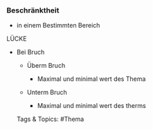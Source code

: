 ### Beschränktheit

- in einem Bestimmten Bereich



LÜCKE
- Bei Bruch 

	- Überm Bruch

		- Maximal und minimal wert des Thema

	- Unterm Bruch

		- Maximal und minimal wert des therms 

   Tags & Topics:
   #Thema
